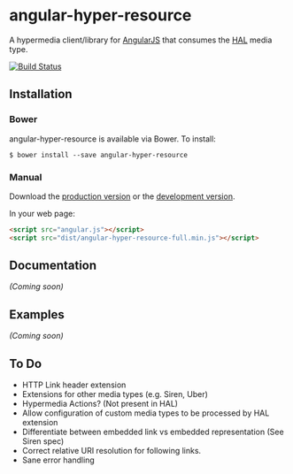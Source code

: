 # angular-hyper-resource

A hypermedia client/library for [AngularJS](http://angularjs.org/) that consumes the [HAL](http://tools.ietf.org/html/draft-kelly-json-hal-06) media type.

[![Build Status](https://travis-ci.org/petejohanson/angular-hyper-resource.svg?branch=master)](https://travis-ci.org/petejohanson/angular-hyper-resource)

## Installation

### Bower

angular-hyper-resource is available via Bower. To install:

    $ bower install --save angular-hyper-resource

### Manual

Download the [production version][min] or the [development version][max].

[min]: https://raw.github.com/petejohanson/angular-hyper-resource/master/dist/angular-hyper-resource-full.min.js
[max]: https://raw.github.com/petejohanson/angular-hyper-resource/master/dist/angular-hyper-resource-full.js

In your web page:

```html
<script src="angular.js"></script>
<script src="dist/angular-hyper-resource-full.min.js"></script>
```

## Documentation
_(Coming soon)_

## Examples
_(Coming soon)_

## To Do

* HTTP Link header extension
* Extensions for other media types (e.g. Siren, Uber)
* Hypermedia Actions? (Not present in HAL)
* Allow configuration of custom media types to be processed by HAL extension
* Differentiate between embedded link vs embedded representation (See Siren spec)
* Correct relative URI resolution for following links.
* Sane error handling
